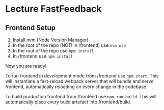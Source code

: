 # Lecture FastFeedback

## Frontend Setup

1. Install nvm (Node Version Manager)
1. In the root of the repo (NOT! in /frontend) use `nvm use`
1. In the root of the repo use `npm install`
1. In /frontend use `npm install`


Now you are ready!


To run frontend in development mode from /frontend use `npm start`. This will
instantiate a fast-reload webpack server that will bundle and serve frontend,
automatically reloading on every change in the codebase.


To build production frontend from /frontend use `npm run build`. This will automatically
place every build artefact into /frontend/build.

